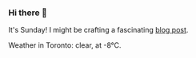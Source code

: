 ### Hi there :wave:

It's Sunday! I might be crafting a fascinating [blog post](https://www.benjaminwuethrich.dev).

Weather in Toronto: clear, at -8°C.
